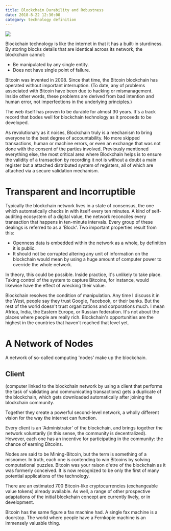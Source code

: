 ```yaml
---
title: Blockchain Durability and Robustness
date: 2018-8-22 12:30:00
category: technology definition
---
```


![](/img/2.jpg)

Blockchain technology is like the internet in that it has a built-in sturdiness. By storing blocks details that are identical across its network, the blockchain cannot:

- Be manipulated by any single entity.
- Does not have single point of failure.

Bitcoin was invented in 2008. Since that time, the Bitcoin blockchain has operated without important interruption. (To date, any of problems associated with Bitcoin have been due to hacking or mismanagement. Inside other words, these problems are derived from bad intention and human error, not imperfections in the underlying principles.)

<!-- more -->

The web itself has proven to be durable for almost 30 years. It's a track record that bodes well for blockchain technology as it proceeds to be developed.

As revolutionary as it noises, Blockchain truly is a mechanism to bring everyone to the best degree of accountability. No more skipped transactions, human or machine errors, or even an exchange that was not done with the consent of the parties involved. Previously mentioned everything else, the most critical area where Blockchain helps is to ensure the validity of a transaction by recording it not is without a doubt a main register but a attached distributed system of registers, all of which are attached via a secure validation mechanism.

# Transparent and Incorruptible

Typically the blockchain network lives in a state of consensus, the one which automatically checks in with itself every ten minutes. A kind of self-auditing ecosystem of a digital value, the network reconciles every transaction that happens in ten-minute intervals. Every group of these dealings is referred to as a 'Block'. Two important properties result from this:

- Openness data is embedded within the network as a whole, by definition it is public.
- It should not be corrupted altering any unit of information on the blockchain would mean by using a huge amount of computer power to override the whole network.

In theory, this could be possible. Inside practice, it's unlikely to take place. Taking control of the system to capture Bitcoins, for instance, would likewise have the effect of wrecking their value.

Blockchain resolves the condition of manipulation. Any time I discuss it in the West, people say they trust Google, Facebook, or their banks. But the rest of the world doesn't trust organizations and corporations much. I mean Africa, India, the Eastern Europe, or Russian federation. It's not about the places where people are really rich. Blockchain's opportunities are the highest in the countries that haven't reached that level yet.

# A Network of Nodes

A network of so-called computing 'nodes' make up the blockchain.

## Client

(computer linked to the blockchain network by using a client that performs the task of validating and communicating transactions) gets a duplicate of the blockchain, which gets downloaded automatically after joining the blockchain community.

Together they create a powerful second-level network, a wholly different vision for the way the internet can function.

Every client is an 'Administrator' of the blockchain, and brings together the network voluntarily (in this sense, the community is decentralized). However, each one has an incentive for participating in the community: the chance of earning Bitcoins.

Nodes are said to be Mining-Bitcoin, but the term is something of a misnomer. In truth, each one is contending to win Bitcoins by solving computational puzzles. Bitcoin was your raison d'etre of the blockchain as it was formerly conceived. It is now recognized to be only the first of many potential applications of the technology.

There are an estimated 700 Bitcoin-like cryptocurrencies (exchangeable value tokens) already available. As well, a range of other prospective adaptations of the initial blockchain concept are currently lively, or in development.

Bitcoin has the same figure a fax machine had. A single fax machine is a doorstop. The world where people have a Fernkopie machine is an immensely valuable thing.
